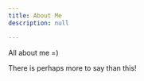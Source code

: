 ```yaml
---
title: About Me
description: null

---
```


All about me =)

There is perhaps more to say than this!
